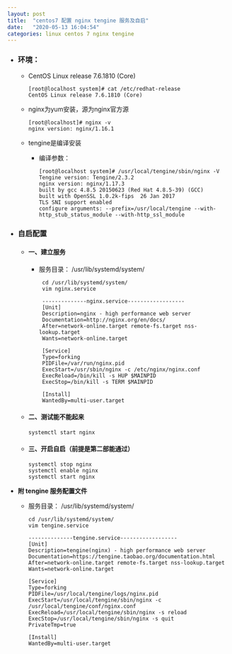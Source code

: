 ```yaml
---
layout: post
title:  "centos7 配置 nginx tengine 服务及自启"
date:   "2020-05-13 16:04:54"
categories: linux centos 7 nginx tengine
---
```



- ### 环境：
  - CentOS Linux release 7.6.1810 (Core)

    ```shell
	[root@localhost system]# cat /etc/redhat-release
	CentOS Linux release 7.6.1810 (Core)
	```

  - nginx为yum安装，源为nginx官方源
    
    ```
    [root@localhost]# nginx -v
    nginx version: nginx/1.16.1
    ```

  - tengine是编译安装
    - 编译参数：
	  
	  ``` shell
      [root@localhost system]# /usr/local/tengine/sbin/nginx -V
      Tengine version: Tengine/2.3.2
      nginx version: nginx/1.17.3
      built by gcc 4.8.5 20150623 (Red Hat 4.8.5-39) (GCC)
      built with OpenSSL 1.0.2k-fips  26 Jan 2017
      TLS SNI support enabled
      configure arguments: --prefix=/usr/local/tengine --with-http_stub_status_module --with-http_ssl_module
	  ```	 



- ### 自启配置
  
  - #### 一、建立服务
     
	 - 服务目录： /usr/lib/systemd/system/

	   ``` shell
		cd /usr/lib/systemd/system/
		vim nginx.service

		--------------nginx.service------------------
		[Unit]
		Description=nginx - high performance web server
		Documentation=http://nginx.org/en/docs/
		After=network-online.target remote-fs.target nss-lookup.target
		Wants=network-online.target

		[Service]
		Type=forking
		PIDFile=/var/run/nginx.pid
		ExecStart=/usr/sbin/nginx -c /etc/nginx/nginx.conf
		ExecReload=/bin/kill -s HUP $MAINPID
		ExecStop=/bin/kill -s TERM $MAINPID

		[Install]
		WantedBy=multi-user.target
       ```

   - #### 二、测试能不能起来
     
	 ``` shell
	 systemctl start nginx
     ```

   - #### 三、开启自启（前提是第二部能通过）

     ``` shell
	 systemctl stop nginx
	 systemctl enable nginx
	 systemctl start nginx
     ```
	 

- **附 tengine 服务配置文件**

  - 服务目录： /usr/lib/systemd/system/

	``` shell
	cd /usr/lib/systemd/system/
	vim tengine.service

	--------------tengine.service------------------
	[Unit]
	Description=tengine(nginx) - high performance web server
	Documentation=https://tengine.taobao.org/documentation.html
	After=network-online.target remote-fs.target nss-lookup.target
	Wants=network-online.target

	[Service]
	Type=forking
	PIDFile=/usr/local/tengine/logs/nginx.pid
	ExecStart=/usr/local/tengine/sbin/nginx -c /usr/local/tengine/conf/nginx.conf
	ExecReload=/usr/local/tengine/sbin/nginx -s reload
	ExecStop=/usr/local/tengine/sbin/nginx -s quit
	PrivateTmp=true

	[Install]
	WantedBy=multi-user.target
	```
